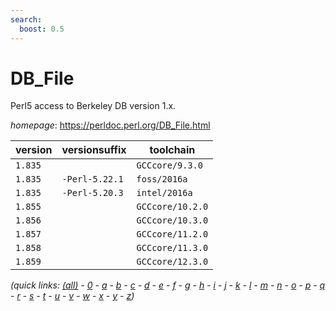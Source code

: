 ```yaml
---
search:
  boost: 0.5
---
```

# DB_File

Perl5 access to Berkeley DB version 1.x.

*homepage*: <https://perldoc.perl.org/DB_File.html>

version | versionsuffix | toolchain
--------|---------------|----------
``1.835`` |  | ``GCCcore/9.3.0``
``1.835`` | ``-Perl-5.22.1`` | ``foss/2016a``
``1.835`` | ``-Perl-5.20.3`` | ``intel/2016a``
``1.855`` |  | ``GCCcore/10.2.0``
``1.856`` |  | ``GCCcore/10.3.0``
``1.857`` |  | ``GCCcore/11.2.0``
``1.858`` |  | ``GCCcore/11.3.0``
``1.859`` |  | ``GCCcore/12.3.0``


*(quick links: [(all)](../index.md) - [0](../0/index.md) - [a](../a/index.md) - [b](../b/index.md) - [c](../c/index.md) - [d](../d/index.md) - [e](../e/index.md) - [f](../f/index.md) - [g](../g/index.md) - [h](../h/index.md) - [i](../i/index.md) - [j](../j/index.md) - [k](../k/index.md) - [l](../l/index.md) - [m](../m/index.md) - [n](../n/index.md) - [o](../o/index.md) - [p](../p/index.md) - [q](../q/index.md) - [r](../r/index.md) - [s](../s/index.md) - [t](../t/index.md) - [u](../u/index.md) - [v](../v/index.md) - [w](../w/index.md) - [x](../x/index.md) - [y](../y/index.md) - [z](../z/index.md))*

